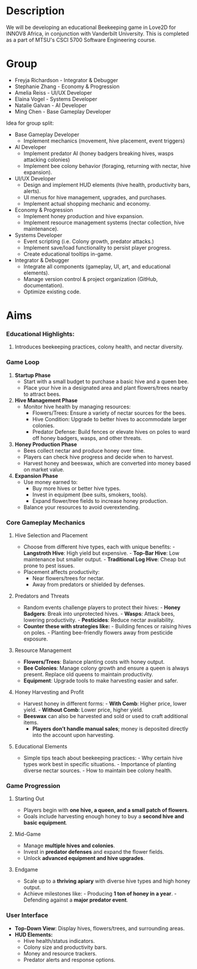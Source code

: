 # Description 

We will be developing an educational Beekeeping game in Love2D for INNOV8 Africa, in conjunction with Vanderbilt University. This is completed as a part of MTSU's CSCI 5700 Software Engineering course.

# Group

- Freyja Richardson - Integrator & Debugger
- Stephanie Zhang - Economy & Progression
- Amelia Reiss - UI/UX Developer
- Elaina Vogel - Systems Developer
- Natalie Galvan - AI Developer
- Ming Chen - Base Gameplay Developer

Idea for group split:
- Base Gameplay Developer
	- Implement mechanics (movement, hive placement, event triggers)
- AI Developer
	- Implement predator AI (honey badgers breaking hives, wasps attacking colonies)
	- Implement bee colony behavior (foraging, returning with nectar, hive expansion).
- UI/UX Developer
	- Design and implement HUD elements (hive health, productivity bars, alerts).
	- UI menus for hive management, upgrades, and purchases.
	- Implement actual shopping mechanic and economy.
- Economy & Progression
	- Implement honey production and hive expansion.
	- Implement resource management systems (nectar collection, hive maintenance).
- Systems Developer
	- Event scripting (i.e. Colony growth, predator attacks.)
	- Implement save/load functionality to persist player progress.
	- Create educational tooltips in-game.
- Integrator & Debugger
	- Integrate all components (gameplay, UI, art, and educational elements).
	- Manage version control & project organization (GitHub, documentation).
	- Optimize existing code.

# Aims

###  Educational Highlights:  

1.  Introduces beekeeping practices, colony health, and nectar diversity.
### Game Loop

1.  **Startup Phase**  
	- Start with a small budget to purchase a basic hive and a queen bee.  
	- Place your hive in a designated area and plant flowers/trees nearby to attract bees.  
2. **Hive Management Phase**  
	- Monitor hive health by managing resources:  
		- Flowers/Trees: Ensure a variety of nectar sources for the bees.  
		- Hive Condition: Upgrade to better hives to accommodate larger colonies.  
		- Predator Defense: Build fences or elevate hives on poles to ward off honey badgers, wasps, and other threats.  
3. **Honey Production Phase**  
	- Bees collect nectar and produce honey over time.  
	- Players can check hive progress and decide when to harvest.  
	- Harvest honey and beeswax, which are converted into money based on market value.  
4. **Expansion Phase**  
	- Use money earned to:  
		- Buy more hives or better hive types.  
		- Invest in equipment (bee suits, smokers, tools).  
		- Expand flower/tree fields to increase honey production.  
	- Balance your resources to avoid overextending.

### Core Gameplay Mechanics

1. Hive Selection and Placement
	- Choose from different hive types, each with unique benefits:
		  - **Langstroth Hive**: High yield but expensive.
		  - **Top-Bar Hive**: Low maintenance but smaller output.
		  - **Traditional Log Hive**: Cheap but prone to pest issues.
	- Placement affects productivity:
		- Near flowers/trees for nectar.
		- Away from predators or shielded by defenses.

2. Predators and Threats
	- Random events challenge players to protect their hives:
		  - **Honey Badgers**: Break into unprotected hives.
		  - **Wasps**: Attack bees, lowering productivity.
		  - **Pesticides**: Reduce nectar availability.
	- **Counter these with strategies like:**
		  - Building fences or raising hives on poles.
		  - Planting bee-friendly flowers away from pesticide exposure.

3. Resource Management
	- **Flowers/Trees**: Balance planting costs with honey output.
	- **Bee Colonies**: Manage colony growth and ensure a queen is always present. Replace old queens to maintain productivity.
	- **Equipment**: Upgrade tools to make harvesting easier and safer.

4. Honey Harvesting and Profit
	- Harvest honey in different forms:
		  - **With Comb**: Higher price, lower yield.
		  - **Without Comb**: Lower price, higher yield.
	- **Beeswax** can also be harvested and sold or used to craft additional items.
		- **Players don’t handle manual sales**; money is deposited directly into the account upon harvesting.

5. Educational Elements
	- Simple tips teach about beekeeping practices:
		  - Why certain hive types work best in specific situations.
		  - Importance of planting diverse nectar sources.
		  - How to maintain bee colony health.

### Game Progression

1. Starting Out
	- Players begin with **one hive, a queen, and a small patch of flowers**.
	- Goals include harvesting enough honey to buy a **second hive and basic equipment**.

2. Mid-Game
	- Manage **multiple hives and colonies**.
	- Invest in **predator defenses** and expand the flower fields.
	- Unlock **advanced equipment and hive upgrades**.

3. Endgame
	- Scale up to a **thriving apiary** with diverse hive types and high honey output.
	- Achieve milestones like:
		  - Producing **1 ton of honey in a year**.
		  - Defending against a **major predator event**.

### User Interface

- **Top-Down View**: Display hives, flowers/trees, and surrounding areas.
- **HUD Elements:**
  - Hive health/status indicators.
  - Colony size and productivity bars.
  - Money and resource trackers.
  - Predator alerts and response options.
